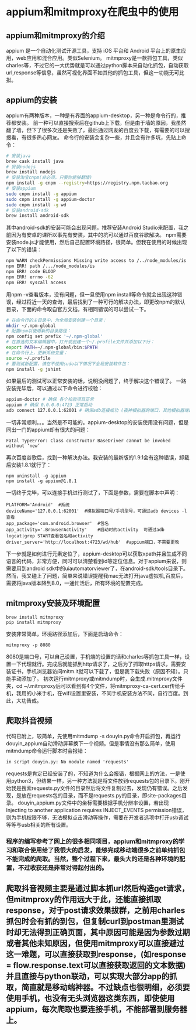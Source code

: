 # appium和mitmproxy在爬虫中的使用

## appium和mitmproxy的介绍
appium 是一个自动化测试开源工具，支持 iOS 平台和 Android 平台上的原生应用，web应用和混合应用。类似Selenium。 
mitmproxy是一款抓包工具，类似charles等，不过它的一大优势就是可以通过python脚本来自动化抓包，自动获取url,response等信息，虽然可视化界面不如其他的抓包工具，但这一功能无可比拟。 

## appium的安装
appium有两种版本，一种是有界面的appium-desktop，另一种是命令行的，推荐都安装。 
前一种可以直接搜索后在github上下载，但是由于墙的原因，我虽然翻了墙，但下了很多次还是失败了，最后通过网友的百度云下载，有需要的可以搜搜看，有很多热心网友。 
命令行的安装会复杂一些，并且会有许多坑，先贴上命令：
```bash
# 安装java
brew cask install java
# 安装nodejs 
brew install nodejs
# 安装淘宝cnpm(非必须，只要你能够翻墙)
npm install -g cnpm --registry=https://registry.npm.taobao.org
# 安装appium
sudo cnpm install -g appium
sudo cnpm install -g appium-doctor
sudo cnpm install -g wd
# 安装android-sdk
brew install android-sdk
```
其中android-sdk的安装可能会出现问题，推荐安装Android Studio来配置，我之前因为有安卓的课所以事先有安装，其中的坑可以通过百度谷歌解决。 
npm需要安装node.js才能使用，然后自己配置环境路径，很简单。但我在使用的时候出现了以下的错误：
```bash
npm WARN checkPermissions Missing write access to /../node_modules/is
npm ERR! path /.../node_modules/is
npm ERR! code ELOOP
npm ERR! errno -62
npm ERR! syscall access
```
用npm -v查看版本，没有问题，但一旦使用npm install等命令就会出现这种错误，经过将近一天的查询，最后找到了一种可行的解决办法，即更改npm的默认目录，下面的命令取自官方文档，有相同错误的可以尝试一下。
```bash
# 在命令行的主目录中，为全局安装创建一个目录：
mkdir ~/.npm-global
# 配置npm以使用新的目录路径：
npm config set prefix '~/.npm-global'
# 在首选的文本编辑器中，打开或创建一个~/.profile文件并添加以下行：
export PATH=~/.npm-global/bin:$PATH
# 在命令行上，更新系统变量：
source ~/.profile
# 要测试新配置，请在不使用sudo以下情况下全局安装软件包：
npm install -g jshint
```
如果最后的测试可以正常安装的话，说明没问题了，终于解决这个错误了。 
一路安装完毕后，可以通过以下命令进行校验：
```bash
appium-doctor # 确保 各个校验项目正常
appium # 确保 0.0.0.0:4723 正常启动
adb connect 127.0.0.1:62001 # 确保adb连接成功 (夜神模拟器的端口，其他模拟器端口自行查询)
```
一切非常顺利。。。当然是不可能的。appium-desktop的安装使用没有问题，但是同出一门的appium却有很大的问题：
```
Fatal TypeError: Class constructor BaseDriver cannot be invoked without ‘new‘
```
再次百度谷歌后，找到一种解决办法。我安装的最新版的1.9.1会有这种错误，卸载后安装1.8.1就行了：
```
npm uninstall -g appium
npm install -g appium@1.8.1
```
一切终于完毕，可以连接手机进行测试了，下面是参数，需要在脚本中声明：
```
PLATFORM='Android'  #系统
deviceName='127.0.0.1:62001'  #模拟器端口号/手机型号，可通过adb devices -l查看
app_package='com.android.browser'  #包名
app_activity='.BrowserActivity'    #启动时的activity  可通过adb logcat|grep START查看包名和activity
driver_server='http://localhost:4723/wd/hub'  #appium端口，不需要更改
```

下一步就是如何进行元素定位了，appium-desktop可以获取xpath并且生成不同语言的代码，非常方便，同时可以清楚看到id等定位信息。对于appium来说，则需要用到android sdk中的uiautomatorviewer了，在android-sdk/tools目录下。然而，我又碰上了问题，简单来说错误提醒我mac无法打开java虚拟机,百度后，需要将java版本降到8.0，一通忙活后，所有环境的配置完成。 


## mitmproxy安装及环境配置
```
brew install mitmproxy
pip install mitmproxy
```
安装非常简单，环境路径添加后，下面是启动命令：
```
mitmproxy -p 8080
```
8080是端口号，可以自己设置，手机端的设置的话和charles等抓包工具一样，设置一下代理就行。完成后就能抓到http请求了，之后为了抓取https请求，需要安装证书，手机浏览器访问mitm.it就可以下载了，但是我下载失败（原因不知）。只能手动添加了。
初次运行mitmproxy或mitmdump时，会生成.mitmproxy文件夹，cd ~/.mitmproxy后可以看到有4个文件，将mitmproxy-ca-cert.cer传给手机，我用的小米手机，在wifi设置里安装，不同手机安装方法不同，自行百度。到此，大功告成。



## 爬取抖音视频
代码已附上，较简单，先使用mitmdump -s douyin.py命令开启抓包，再运行douyin_appium自动滑动屏幕换下一个视频。但是事情没有那么简单，使用mitmdump命令运行脚本时会报错：
```
in script douyin.py: No module named 'requests'
```
requests是肯定已经安装了的，不知道为什么会报错，根据网上的方法，一是使用python3，但结果一样，另一种方法就是将文件放到requests包的目录下。刚开始我是搜索requests.py文件的目录然后将文件复制过去，发现仍有错误。之后发现，是放在requests包的目录，而不是requests.py的目录，即site-packages目录。 
douyin_appium.py文件中的坐标需要根据手机分辨率设置，若出现 Injecting to another application requires INJECT_EVENTS permission错误，则为手机权限不够，无法模拟点击滑动等操作，需要在开发者选项中打开usb调试等等与usb相关的所有设置。

### 程序的编写参考了网上的很多相同项目，appium和mitmproxy的学习和联合使用给了我很大的启发，能够完成移动端很多之前单纯抓包不能完成的爬取。当然，整个过程下来，最头大的还是各种环境的配置，不过收获还是非常对得起付出的。
## 爬取抖音视频主要是通过脚本抓url然后构造get请求，但mitmproxy的作用远大于此，还能直接抓取response，对于post请求效果拔群，之前用charles抓包时会有抓的到包，但复制curl到postman里测试时却无法得到正确页面，其中原因可能是因为参数过期或者其他未知原因，但使用mitmproxy可以直接避过这一难题，可以直接获取到response，(如response = flow.response.text可以直接获取返回的文本数据)并且直接与python联动，可以实现大部分app的抓取，简直就是移动端神器。不过缺点也很明细，必须要使用手机，也没有无头浏览器这类东西，即使使用appium，每次爬取也要连接手机，不能部署到服务器上。











